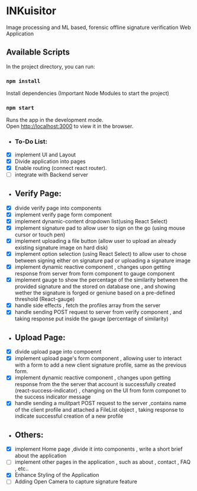 # INKuisitor
Image processing and ML based, forensic offline signature verification Web Application 


## Available Scripts

In the project directory, you can run:

### `npm install `
Install dependencies (Important Node Modules to start the project)
### `npm start`

Runs the app in the development mode.\
Open [http://localhost:3000](http://localhost:3000) to view it in the browser.


- ### To-Do List: 
- [x] implement UI and Layout
- [x] Divide application into pages
- [x] Enable routing (connect react router).
- [ ] integrate with Backend server
- ## Verify Page: 
- [x] divide verify page into components
- [x] implement verify page form component
- [x] implement dynamic-content dropdown list(using React Select) 
- [x] implement signature pad to allow user to sign on the go  (using mouse cursor or touch pen)
- [x] implement uploading a file button (allow user to upload an already existing signature image on hard disk)
- [x] implement option selection (using React Select) to allow user to chose between signing either on signature pad or uploading a signature image
- [x] implement dynamic reactive component , changes upon getting response from server from form component to gauge component
- [x] implement gauge to show the percentage of the similarity between the provided signature and the stored on database one , and showing wether the signature is forged or geniune based on a pre-defined threshold (React-gauge)
- [x] handle side effects , fetch the profiles array from the server
- [x] handle sending POST request to server from verify component , and taking response put inside the gauge (percentage of similarity)
- ## Upload Page: 
- [x] divide upload page into compoennt
- [x] implement upload page's form component , allowing user to interact with a form to add a new client signature profile, same as the previous form.
- [x] implement dynamic reactive component , changes upon getting response from the the server that account is successfully created (react-success-indicator) , changing on the UI from form componet to the success indicator message 
- [x] handle sending a mulitpart POST request to the server ,contains name of the client profile and attached a FileList object , taking response to indicate successful creation of a new profile
- ## Others: 
- [x] implement Home page ,divide it into components , write a short brief about the application
- [ ] implement other pages in the application , such as about , contact , FAQ , etc..
- [x] Enhance Styling of the Application
- [ ] Adding Open Camera to capture signature feature
